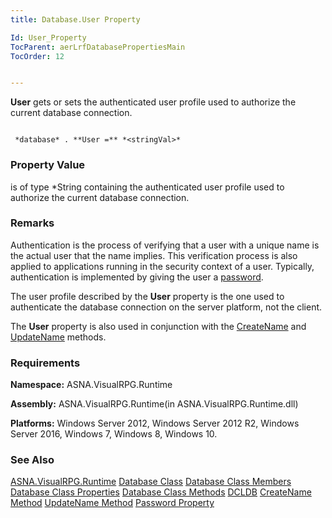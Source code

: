```yaml
---
title: Database.User Property

Id: User_Property
TocParent: aerLrfDatabasePropertiesMain
TocOrder: 12


---
```


**User** gets or sets the authenticated user profile used to authorize the current database connection. 

```

 *database* . **User =** *<stringVal>* 
```

### Property Value
***<stringVal>*** is of type *String containing the authenticated user profile used to authorize the current database connection. 

### Remarks
Authentication is the process of verifying that a user with a unique name is the actual user that the name implies. This verification process is also applied to applications running in the security context of a user. Typically, authentication is implemented by giving the user a [password](Password_Property.html). 

The user profile described by the **User** property is the one used to authenticate the database connection on the server platform, not the client. 

The **User** property is also used in conjunction with the [CreateName](CreateName_Method.html) and [UpdateName](UpdateName_Method.html) methods. 

### Requirements
**Namespace:** ASNA.VisualRPG.Runtime 

**Assembly:** ASNA.VisualRPG.Runtime(in ASNA.VisualRPG.Runtime.dll) 

**Platforms:** Windows Server 2012, Windows Server 2012 R2, Windows Server 2016, Windows 7, Windows 8, Windows 10. 

### See Also
[ASNA.VisualRPG.Runtime](aerLrfRuntimeNamespace.html)
[Database Class](Date_Formats.html)
[Database Class Members](aerLrfDatabasePropertiesMain.html)
[Database Class Properties](aerLrfDatabasePropertiesMain.html)
[Database Class Methods](aerLrfDatabaseMethods.html)
[DCLDB](DCLDB.html)
[CreateName Method](CreateName_Method.html)
[UpdateName Method](UpdateName_Method.html)
[Password Property](Password_Property.html) 
